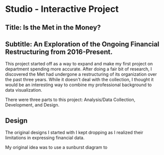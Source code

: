 # Studio - Interactive Project

## Title: Is the Met in the Money?
## Subtitle: An Exploration of the Ongoing Financial Restructuring from 2016-Present.

This project started off as a way to expand and make my first project on department spending more accurate. After doing a fair bit of research, I discovered the Met had undergone a restructuring of its organization over the past three years. While it doesn't deal with the collection, I thought it would be an interesting way to combine my professional background to data visualization. 

There were three parts to this project: Analysis/Data Collection, Development, and Design. 

## Design

The original designs I started with I kept dropping as I realized their limitations in expressing financial data. 

My original idea was to use a sunburst diagram to 

